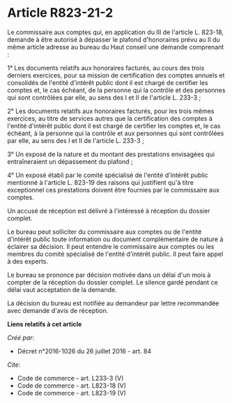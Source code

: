 # Article R823-21-2

Le commissaire aux comptes qui, en application du III de l'article L. 823-18, demande à être autorisé à dépasser le plafond
d'honoraires prévu au II du même article adresse au bureau du Haut conseil une demande comprenant : 

1° Les documents relatifs aux honoraires facturés, au cours des trois derniers exercices, pour sa mission de certification
des comptes annuels et consolidés de l'entité d'intérêt public dont il est chargé de certifier les comptes et, le cas
échéant, de la personne qui la contrôle et des personnes qui sont contrôlées par elle, au sens des I et II de l'article L.
233-3 ; 

2° Les documents relatifs aux honoraires facturés, pour les trois mêmes exercices, au titre de services autres que la
certification des comptes à l'entité d'intérêt public dont il est chargé de certifier les comptes et, le cas échéant, à la
personne qui la contrôle et aux personnes qui sont contrôlées par elle, au sens des I et II de l'article L. 233-3 ; 

3° Un exposé de la nature et du montant des prestations envisagées qui entraîneraient un dépassement du plafond ; 

4° Un exposé établi par le comité spécialisé de l'entité d'intérêt public mentionné à l'article L. 823-19 des raisons qui
justifient qu'à titre exceptionnel ces prestations doivent être fournies par le commissaire aux comptes. 

Un accusé de réception est délivré à l'intéressé à réception du dossier complet. 

Le bureau peut solliciter du commissaire aux comptes ou de l'entité d'intérêt public toute information ou document
complémentaire de nature à éclairer sa décision. Il peut entendre le commissaire aux comptes ou les membres du comité
spécialisé de l'entité d'intérêt public. Il peut faire appel à des experts. 

Le bureau se prononce par décision motivée dans un délai d'un mois à compter de la réception du dossier complet. Le silence
gardé pendant ce délai vaut acceptation de la demande. 

La décision du bureau est notifiée au demandeur par lettre recommandée avec demande d'avis de réception.

**Liens relatifs à cet article**

_Créé par_:

  - Décret n°2016-1026 du 26 juillet 2016 - art. 84

_Cite_:

  - Code de commerce - art. L233-3 (V)
  - Code de commerce - art. L823-18 (V)
  - Code de commerce - art. L823-19 (V)
